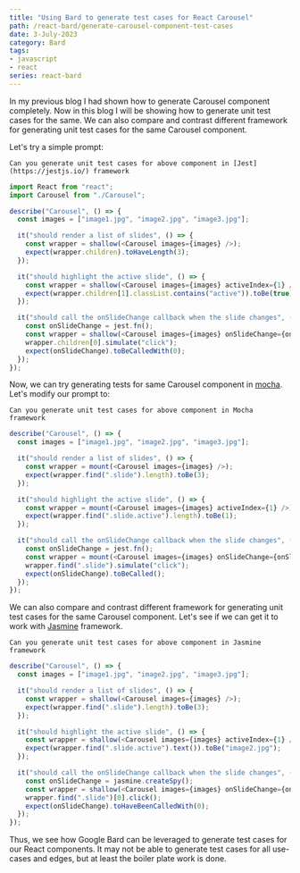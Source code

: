 ```yaml
---
title: "Using Bard to generate test cases for React Carousel"
path: /react-bard/generate-carousel-component-test-cases
date: 3-July-2023
category: Bard
tags:
- javascript
- react
series: react-bard
---
```


In my previous blog I had shown how to generate Carousel component completely. Now 
in this blog I will be showing how to generate unit test cases for the same. We can 
also compare and contrast different framework for generating unit test cases 
for the same Carousel component.

Let's try a simple prompt:

```prompt
Can you generate unit test cases for above component in [Jest](https://jestjs.io/) framework
```

```typescript
import React from "react";
import Carousel from "./Carousel";

describe("Carousel", () => {
  const images = ["image1.jpg", "image2.jpg", "image3.jpg"];

  it("should render a list of slides", () => {
    const wrapper = shallow(<Carousel images={images} />);
    expect(wrapper.children).toHaveLength(3);
  });

  it("should highlight the active slide", () => {
    const wrapper = shallow(<Carousel images={images} activeIndex={1} />);
    expect(wrapper.children[1].classList.contains("active")).toBe(true);
  });

  it("should call the onSlideChange callback when the slide changes", () => {
    const onSlideChange = jest.fn();
    const wrapper = shallow(<Carousel images={images} onSlideChange={onSlideChange} />);
    wrapper.children[0].simulate("click");
    expect(onSlideChange).toBeCalledWith(0);
  });
});
```

Now, we can try generating tests for same Carousel component in [mocha](https://mochajs.org/).
Let's modify our prompt to:

```prompt
Can you generate unit test cases for above component in Mocha framework
```

```typescript
describe("Carousel", () => {
  const images = ["image1.jpg", "image2.jpg", "image3.jpg"];

  it("should render a list of slides", () => {
    const wrapper = mount(<Carousel images={images} />);
    expect(wrapper.find(".slide").length).toBe(3);
  });

  it("should highlight the active slide", () => {
    const wrapper = mount(<Carousel images={images} activeIndex={1} />);
    expect(wrapper.find(".slide.active").length).toBe(1);
  });

  it("should call the onSlideChange callback when the slide changes", () => {
    const onSlideChange = jest.fn();
    const wrapper = mount(<Carousel images={images} onSlideChange={onSlideChange} />);
    wrapper.find(".slide").simulate("click");
    expect(onSlideChange).toBeCalled();
  });
});
```


We can also compare and contrast different framework for generating unit test cases 
for the same Carousel component. Let's see if we can get it to work with [Jasmine](https://jasmine.github.io/)
framework.

```prompt
Can you generate unit test cases for above component in Jasmine framework
```

```typescript
describe("Carousel", () => {
  const images = ["image1.jpg", "image2.jpg", "image3.jpg"];

  it("should render a list of slides", () => {
    const wrapper = shallow(<Carousel images={images} />);
    expect(wrapper.find(".slide").length).toBe(3);
  });

  it("should highlight the active slide", () => {
    const wrapper = shallow(<Carousel images={images} activeIndex={1} />);
    expect(wrapper.find(".slide.active").text()).toBe("image2.jpg");
  });

  it("should call the onSlideChange callback when the slide changes", () => {
    const onSlideChange = jasmine.createSpy();
    const wrapper = shallow(<Carousel images={images} onSlideChange={onSlideChange} />);
    wrapper.find(".slide")[0].click();
    expect(onSlideChange).toHaveBeenCalledWith(0);
  });
});
```

Thus, we see how Google Bard can be leveraged to generate test cases for our
React components. It may not be able to generate test cases for all use-cases
and edges, but at least the boiler plate work is done.
